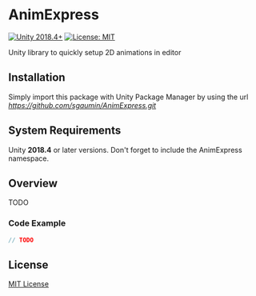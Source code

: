 # AnimExpress
[![Unity 2018.4+](https://img.shields.io/badge/unity-2018.4%2B-blue.svg)](https://unity3d.com/get-unity/download)
[![License: MIT](https://img.shields.io/badge/License-MIT-brightgreen.svg)](https://github.com/sgaumin/AnimExpress/blob/main/LICENSE.md)

Unity library to quickly setup 2D animations in editor

## Installation
Simply import this package with Unity Package Manager by using the url *https://github.com/sgaumin/AnimExpress.git*

## System Requirements
Unity **2018.4** or later versions. Don't forget to include the AnimExpress namespace.

## Overview
TODO

### Code Example
```csharp
// TODO
```
## License

[MIT License](https://github.com/sgaumin/AudioExpress/blob/main/LICENSE.md)
